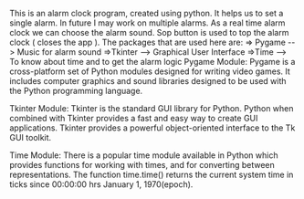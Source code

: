 This is an alarm clock program, created using python. It helps us to set a single alarm. In future I may work on multiple alarms. As a real time alarm clock we can choose the alarm sound.
Sop button is used to top the alarm clock ( closes the app ).
The packages that are used here are:
=> Pygame --> Music for alarm sound
=>Tkinter --> Graphical User Interface
=>Time --> To know about time and to get the alarm logic
Pygame Module:
Pygame is a cross-platform set of Python modules designed for writing video games. It includes computer graphics and sound libraries designed to be used with the Python programming language.

Tkinter Module:
Tkinter is the standard GUI library for Python. Python when combined with Tkinter provides a fast and easy way to create GUI applications. Tkinter provides a powerful object-oriented interface to the Tk GUI toolkit.

Time Module:
There is a popular time module available in Python which provides functions for working with times, and for converting between representations. The function time.time() returns the current system time in ticks since 00:00:00 hrs January 1, 1970(epoch).
